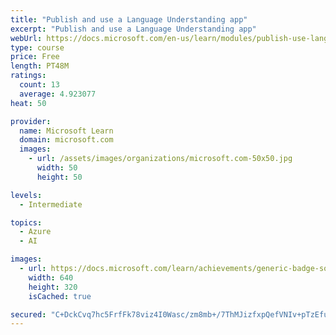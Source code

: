 ```yaml
---
title: "Publish and use a Language Understanding app"
excerpt: "Publish and use a Language Understanding app"
webUrl: https://docs.microsoft.com/en-us/learn/modules/publish-use-language-understanding-app/
type: course
price: Free
length: PT48M
ratings:
  count: 13
  average: 4.923077
heat: 50

provider:
  name: Microsoft Learn
  domain: microsoft.com
  images:
    - url: /assets/images/organizations/microsoft.com-50x50.jpg
      width: 50
      height: 50

levels:
  - Intermediate

topics:
  - Azure
  - AI

images:
  - url: https://docs.microsoft.com/learn/achievements/generic-badge-social.png
    width: 640
    height: 320
    isCached: true

secured: "C+DckCvq7hc5FrfFk78viz4I0Wasc/zm8mb+/7ThMJizfxpQefVNIv+pTzEfulln0VyJJKlKr933jzU+KlF1JwaynEh0g56K3Ik6SzeXrk5ZaN6RTJh+MfUzfBhmVD+Xodehpp3pOqLUy8wbXrWdOzqYv2TiyC243JI43VBobmx8UnGe+1hTiutDR7iAsJSYkviuUxPG9MHg9suKxI96L1it5YTqKkMVsY11UqrpzRTJrsJDbg1DXRm5GPk1VJ4xD/nCOVlv6140uMImIjJzMhdR+zAbdCid23+t5q3JFmsWwzUNkChwNjYCtRnbPr3HwjJjggOy6sjF4OcL6iDzdL8Hx7Nt7NG3W3QL4N0wLqyLaxgBl7OFtsr3V9dLLqFeoTxr8cx1ue9A+2kv6Cewi85AUma0AdJDzcJpeF1Aalk=;IOESfFy0cjvRXs80Mqbfow=="
---
```


